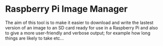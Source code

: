 # Raspberry Pi Image Manager 

The aim of this tool is to make it easier to download and write the lastest version of an image to an SD card ready for use in a Raspberry Pi and also to give a more user-friendly and verbose output; for example how long things are likely to take etc...
